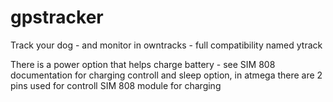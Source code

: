 # gpstracker
Track your dog - and monitor in owntracks - full compatibility named ytrack

There is a power option that helps charge battery - see SIM 808 documentation for charging controll and sleep option, in atmega there are 2 pins used for controll SIM 808 module for charging
